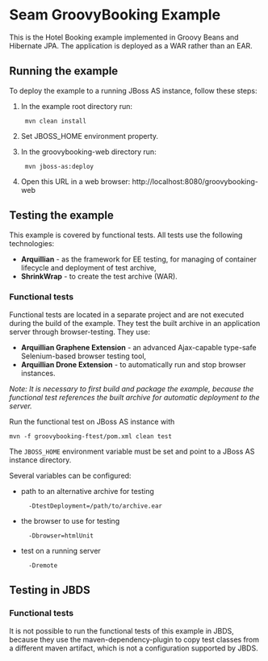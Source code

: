 Seam GroovyBooking Example
=================

This is the Hotel Booking example implemented in Groovy Beans and Hibernate JPA.
The application is deployed as a WAR rather than an EAR.

Running the example
-------------------

To deploy the example to a running JBoss AS instance, follow these steps:

1. In the example root directory run:

        mvn clean install

2. Set JBOSS_HOME environment property.

3. In the groovybooking-web directory run:

        mvn jboss-as:deploy

4. Open this URL in a web browser: http://localhost:8080/groovybooking-web


Testing the example
-------------------

This example is covered by functional tests. All tests use the following technologies:

* __Arquillian__ -  as the framework for EE testing, for managing of container lifecycle and deployment of test archive,
* __ShrinkWrap__ - to create the test archive (WAR).


### Functional tests

Functional tests are located in a separate project and are not executed during the build of the example. They test the built archive in an application server through browser-testing. They use:

* __Arquillian Graphene Extension__ - an advanced Ajax-capable type-safe Selenium-based browser testing tool,
* __Arquillian Drone Extension__ - to automatically run and stop browser instances.

_Note: It is necessary to first build and package the example, because the functional test references the built archive for automatic deployment to the server._

Run the functional test on JBoss AS instance with
    
    mvn -f groovybooking-ftest/pom.xml clean test

The `JBOSS_HOME` environment variable must be set and point to a JBoss AS instance directory.

Several variables can be configured:

* path to an alternative archive for testing

        -DtestDeployment=/path/to/archive.ear

* the browser to use for testing

        -Dbrowser=htmlUnit

* test on a running server

        -Dremote

Testing in JBDS
---------------
### Functional tests

It is not possible to run the functional tests of this example in JBDS, because they use the maven-dependency-plugin to copy test classes from a different maven artifact, which is not a configuration supported by JBDS.
